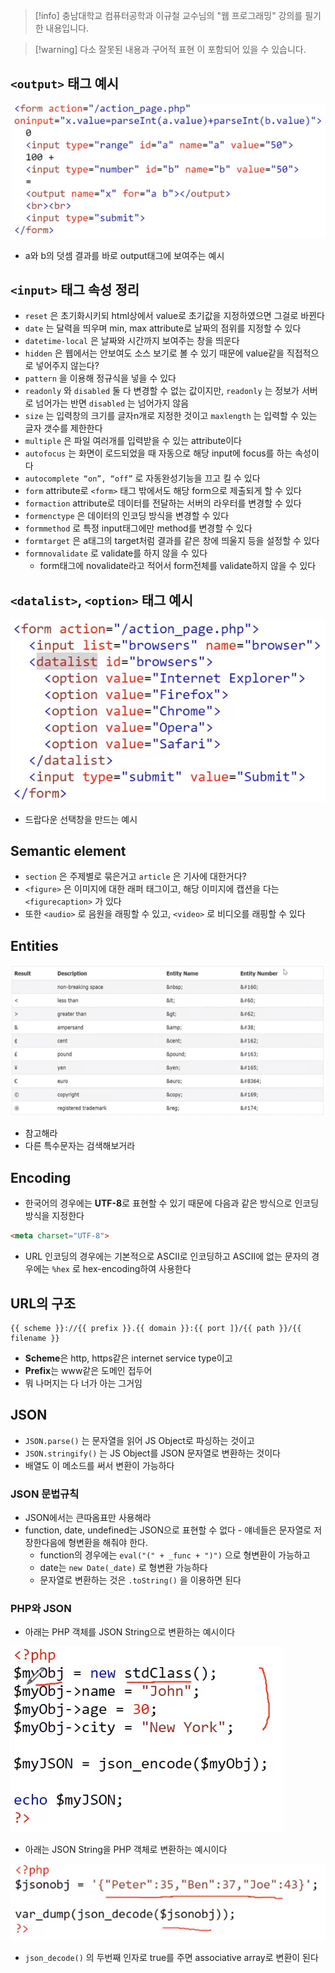 > [!info] 충남대학교 컴퓨터공학과 이규철 교수님의 "웹 프로그래밍" 강의를 필기한 내용입니다.

> [!warning] 다소 잘못된 내용과 구어적 표현 이 포함되어 있을 수 있습니다.

## `<output>` 태그 예시

![07%20-%20HTML%20(2)%20c95c3d87ac134072b09da0402fd1e99e/image1.png](gardens/web/originals/webprogramming.fall.2021.cse.cnu.ac.kr/images/07_c95c3d87ac134072b09da0402fd1e99e/image1.png)

- a와 b의 덧셈 결과를 바로 output태그에 보여주는 예시

## `<input>` 태그 속성 정리

- `reset` 은 초기화시키되 html상에서 value로 초기값을 지정하였으면 그걸로 바뀐다
- `date` 는 달력을 띄우며 min, max attribute로 날짜의 점위를 지정할 수 있다
- `datetime-local` 은 날짜와 시간까지 보여주는 창을 띄운다
- `hidden` 은 웹에서는 안보여도 소스 보기로 볼 수 있기 때문에 value같을 직접적으로 넣어주지 않는다?
- `pattern` 을 이용해 정규식을 넣을 수 있다
- `readonly` 와 `disabled` 둘 다 변경할 수 없는 값이지만, `readonly` 는 정보가 서버로 넘어가는 반면 `disabled` 는 넘어가지 않음
- `size` 는 입력창의 크기를 글자n개로 지정한 것이고 `maxlength` 는 입력할 수 있는 글자 갯수를 제한한다
- `multiple` 은 파일 여러개를 입력받을 수 있는 attribute이다
- `autofocus` 는 화면이 로드되었을 때 자동으로 해당 input에 focus를 하는 속성이다
- `autocomplete “on”, “off”` 로 자동완성기능을 끄고 킬 수 있다
- `form` attribute로 `<form>` 태그 밖에서도 해당 form으로 제출되게 할 수 있다
- `formaction` attribute로 데이터를 전달하는 서버의 라우터를 변경할 수 있다
- `formenctype` 은 데이터의 인코딩 방식을 변경할 수 있다
- `formmethod` 로 특정 input태그에만 method를 변경할 수 있다
- `formtarget` 은 a태그의 target처럼 결과를 같은 창에 띄울지 등을 설정할 수 있다
- `formnovalidate` 로 validate를 하지 않을 수 있다
	- form태그에 novalidate라고 적어서 form전체를 validate하지 않을 수 있다

## `<datalist>`, `<option>` 태그 예시

![07%20-%20HTML%20(2)%20c95c3d87ac134072b09da0402fd1e99e/image2.png](gardens/web/originals/webprogramming.fall.2021.cse.cnu.ac.kr/images/07_c95c3d87ac134072b09da0402fd1e99e/image2.png)

- 드랍다운 선택창을 만드는 예시

## Semantic element

- `section` 은 주제별로 묶은거고 `article` 은 기사에 대한거다?
- `<figure>` 은 이미지에 대한 래퍼 태그이고, 해당 이미지에 캡션을 다는 `<figurecaption>` 가 있다
- 또한 `<audio>` 로 음원을 래핑할 수 있고, `<video>` 로 비디오를 래핑할 수 있다

## Entities

![07%20-%20HTML%20(2)%20c95c3d87ac134072b09da0402fd1e99e/image3.png](gardens/web/originals/webprogramming.fall.2021.cse.cnu.ac.kr/images/07_c95c3d87ac134072b09da0402fd1e99e/image3.png)

- 참고해라
- 다른 특수문자는 검색해보거라

## Encoding

- 한국어의 경우에는 **UTF-8**로 표현할 수 있기 때문에 다음과 같은 방식으로 인코딩 방식을 지정한다

```html
<meta charset="UTF-8">
```

- URL 인코딩의 경우에는 기본적으로 ASCII로 인코딩하고 ASCII에 없는 문자의 경우에는 `%hex` 로 hex-encoding하여 사용한다

## URL의 구조

```
{{ scheme }}://{{ prefix }}.{{ domain }}:{{ port ]}/{{ path }}/{{ filename }}
```

- **Scheme**은 http, https같은 internet service type이고
- **Prefix**는 www같은 도메인 접두어
- 뭐 나머지는 다 너가 아는 그거임

## JSON

- `JSON.parse()` 는 문자열을 읽어 JS Object로 파싱하는 것이고
- `JSON.stringify()` 는 JS Object를 JSON 문자열로 변환하는 것이다
- 배열도 이 메소드를 써서 변환이 가능하다

### JSON 문법규칙

- JSON에서는 큰따옴표만 사용해라
- function, date, undefined는 JSON으로 표현할 수 없다 - 얘네들은 문자열로 저장한다음에 형변환을 해줘야 한다.
	- function의 경우에는 `eval("(" + _func + ")")` 으로 형변환이 가능하고
	- date는 `new Date(_date)` 로 형변환 가능하다
	- 문자열로 변환하는 것은 `.toString()` 을 이용하면 된다

### PHP와 JSON

- 아래는 PHP 객체를 JSON String으로 변환하는 예시이다

![07%20-%20HTML%20(2)%20c95c3d87ac134072b09da0402fd1e99e/image4.png](gardens/web/originals/webprogramming.fall.2021.cse.cnu.ac.kr/images/07_c95c3d87ac134072b09da0402fd1e99e/image4.png)

- 아래는 JSON String을 PHP 객체로 변환하는 예시이다

![07%20-%20HTML%20(2)%20c95c3d87ac134072b09da0402fd1e99e/image5.png](gardens/web/originals/webprogramming.fall.2021.cse.cnu.ac.kr/images/07_c95c3d87ac134072b09da0402fd1e99e/image5.png)

- `json_decode()` 의 두번째 인자로 true를 주면 associative array로 변환이 된다